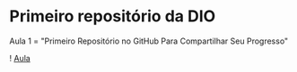 # Primeiro repositório da DIO
 Aula 1 = "Primeiro Repositório no GitHub Para Compartilhar Seu Progresso"
 
! [Aula]("")

